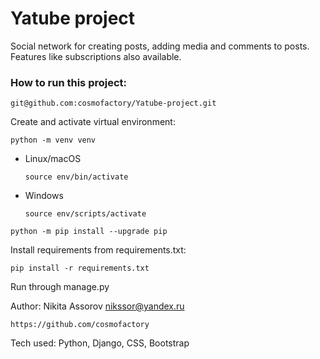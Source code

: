 # Yatube project

Social network for creating posts, adding media and comments to posts. Features like subscriptions also available. 


### How to run this project:

```
git@github.com:cosmofactory/Yatube-project.git
```

Create and activate virtual environment:

```
python -m venv venv
```


* Linux/macOS

    ```
    source env/bin/activate
    ```

* Windows

    ```
    source env/scripts/activate
    ```

```
python -m pip install --upgrade pip
```

Install requirements from requirements.txt:

```
pip install -r requirements.txt
```

Run through manage.py

Author:
Nikita Assorov
nikssor@yandex.ru
```
https://github.com/cosmofactory
```

Tech used:
Python, Django, CSS, Bootstrap
